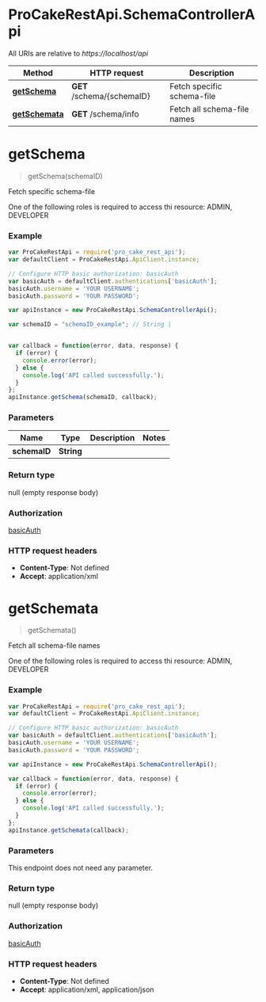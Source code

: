 # ProCakeRestApi.SchemaControllerApi

All URIs are relative to *https://localhost/api*

Method | HTTP request | Description
------------- | ------------- | -------------
[**getSchema**](SchemaControllerApi.md#getSchema) | **GET** /schema/{schemaID} | Fetch specific schema-file
[**getSchemata**](SchemaControllerApi.md#getSchemata) | **GET** /schema/info | Fetch all schema-file names


<a name="getSchema"></a>
# **getSchema**
> getSchema(schemaID)

Fetch specific schema-file

One of the following roles is required to access thi resource: ADMIN, DEVELOPER

### Example
```javascript
var ProCakeRestApi = require('pro_cake_rest_api');
var defaultClient = ProCakeRestApi.ApiClient.instance;

// Configure HTTP basic authorization: basicAuth
var basicAuth = defaultClient.authentications['basicAuth'];
basicAuth.username = 'YOUR USERNAME';
basicAuth.password = 'YOUR PASSWORD';

var apiInstance = new ProCakeRestApi.SchemaControllerApi();

var schemaID = "schemaID_example"; // String | 


var callback = function(error, data, response) {
  if (error) {
    console.error(error);
  } else {
    console.log('API called successfully.');
  }
};
apiInstance.getSchema(schemaID, callback);
```

### Parameters

Name | Type | Description  | Notes
------------- | ------------- | ------------- | -------------
 **schemaID** | **String**|  | 

### Return type

null (empty response body)

### Authorization

[basicAuth](../README.md#basicAuth)

### HTTP request headers

 - **Content-Type**: Not defined
 - **Accept**: application/xml

<a name="getSchemata"></a>
# **getSchemata**
> getSchemata()

Fetch all schema-file names

One of the following roles is required to access thi resource: ADMIN, DEVELOPER

### Example
```javascript
var ProCakeRestApi = require('pro_cake_rest_api');
var defaultClient = ProCakeRestApi.ApiClient.instance;

// Configure HTTP basic authorization: basicAuth
var basicAuth = defaultClient.authentications['basicAuth'];
basicAuth.username = 'YOUR USERNAME';
basicAuth.password = 'YOUR PASSWORD';

var apiInstance = new ProCakeRestApi.SchemaControllerApi();

var callback = function(error, data, response) {
  if (error) {
    console.error(error);
  } else {
    console.log('API called successfully.');
  }
};
apiInstance.getSchemata(callback);
```

### Parameters
This endpoint does not need any parameter.

### Return type

null (empty response body)

### Authorization

[basicAuth](../README.md#basicAuth)

### HTTP request headers

 - **Content-Type**: Not defined
 - **Accept**: application/xml, application/json

